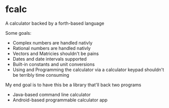 fcalc
=====

A calculator backed by a forth-based language

Some goals:

* Complex numbers are handled nativly
* Rational numbers are handled nativly
* Vectors and Matricies shouldn't be pains
* Dates and date intervals supported
* Built-in constants and unit conversions
* Using and Programming the calculator via a calculator keypad shouldn't be terribly time consuming

My end goal is to have this be a library that'll back two programs

* Java-based command line calculator
* Android-based programmable calculator app

